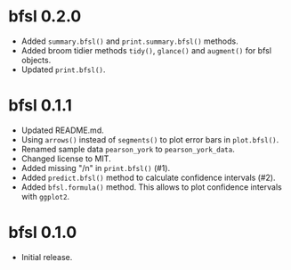 # bfsl 0.2.0

* Added `summary.bfsl()` and `print.summary.bfsl()` methods.
* Added broom tidier methods `tidy()`, `glance()` and `augment()` for bfsl objects.
* Updated `print.bfsl()`.

# bfsl 0.1.1

* Updated README.md.
* Using `arrows()` instead of `segments()` to plot error bars in `plot.bfsl()`.
* Renamed sample data `pearson_york` to `pearson_york_data`.
* Changed license to MIT.
* Added missing "/n" in `print.bfsl()` (#1).
* Added `predict.bfsl()` method to calculate confidence intervals (#2).
* Added `bfsl.formula()` method. This allows to plot confidence intervals
  with `ggplot2`.

# bfsl 0.1.0

* Initial release.
